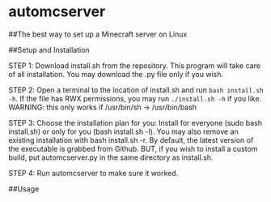 # automcserver
##The best way to set up a Minecraft server on Linux

##Setup and Installation

STEP 1: Download install.sh from the repository. This program will take care of all installation. You may download the .py file only if you wish.

STEP 2: Open a terminal to the location of install.sh and run `bash install.sh -h`. If the file has RWX permissions, you may run `./install.sh -h` if you like. WARNING: this only works if /usr/bin/sh -> /usr/bin/bash

STEP 3: Choose the installation plan for you: Install for everyone (sudo bash install.sh) or only for you (bash install.sh -l). You may also remove an existing installation with bash install.sh -r. By default, the latest version of the executable is grabbed from Github. BUT, if you wish to install a custom build, put automcserver.py in the same directory as install.sh.

STEP 4: Run automcserver to make sure it worked.

##Usage
